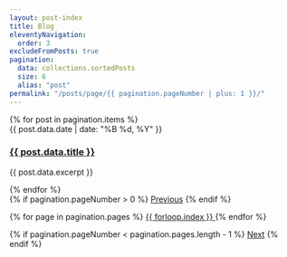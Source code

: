 ```yaml
---
layout: post-index
title: Blog
eleventyNavigation:
  order: 3
excludeFromPosts: true
pagination:
  data: collections.sortedPosts
  size: 6
  alias: "post"
permalink: "/posts/page/{{ pagination.pageNumber | plus: 1 }}/"
---
```


<div class="post-grid">
{% for post in pagination.items %}
  <article class="post-preview">
    <div class="post-preview-date">
      <time datetime="{{ post.data.date | date: '%Y-%m-%d' }}">{{ post.data.date | date: "%B %d, %Y" }}</time>
    </div>
    <h3 class="post-preview-title">
      <a class="post-preview-link" href="{{ post.url }}">{{ post.data.title }}</a>
    </h3>
    <p class="post-preview-description">{{ post.data.excerpt }}</p>
  </article>
{% endfor %}
</div>

<div class="pagination">
  {% if pagination.pageNumber > 0 %}
    <a href="{{ pagination.href.previous }}">Previous</a>
  {% endif %}

  {% for page in pagination.pages %}
  <a href="{{ pagination.hrefs[forloop.index0] }}" class="{% if forloop.index0 == pagination.pageNumber %}current{% endif %}">
    {{ forloop.index }}
  </a>
  {% endfor %}

  {% if pagination.pageNumber < pagination.pages.length - 1 %}
    <a href="{{ pagination.href.next }}">Next</a>
  {% endif %}
</div>